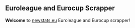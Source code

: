 ## Euroleague and Eurocup Scrapper

**Welcome** to [newstats.eu](https://newstats.eu) Euroleague
and Eurocup scrapper!